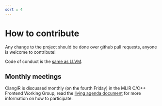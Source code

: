 ```yaml
---
sort : 4
---
```


# How to contribute

Any change to the project should be done over github pull requests, anyone is welcome to contribute!

Code of conduct is the [same as LLVM](https://llvm.org/docs/CodeOfConduct.html).

## Monthly meetings

ClangIR is discussed monthly (on the fourth Friday) in the MLIR C/C++ Frontend Working Group, read the [living agenda document](https://docs.google.com/document/d/1iS0_4q7icTuVK6PPnH3D_9XmdcrgZq6Xv2171nS4Ztw) for more information on how to participate.
